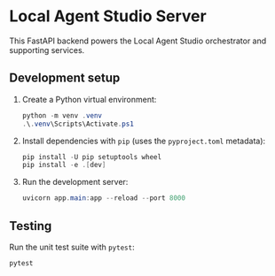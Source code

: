 ﻿# Local Agent Studio Server

This FastAPI backend powers the Local Agent Studio orchestrator and supporting services.

## Development setup

1. Create a Python virtual environment:
   ```powershell
   python -m venv .venv
   .\.venv\Scripts\Activate.ps1
   ```
2. Install dependencies with `pip` (uses the `pyproject.toml` metadata):
   ```powershell
   pip install -U pip setuptools wheel
   pip install -e .[dev]
   ```
3. Run the development server:
   ```powershell
   uvicorn app.main:app --reload --port 8000
   ```

## Testing

Run the unit test suite with `pytest`:
```powershell
pytest
```
